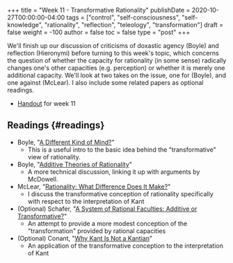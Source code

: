 +++
title = "Week 11 - Transformative Rationality"
publishDate = 2020-10-27T00:00:00-04:00
tags = ["control", "self-consciousness", "self-knowledge", "rationality", "reflection", "teleology", "transformation"]
draft = false
weight = -100
author = false
toc = false
type = "post"
+++

We'll finish up our discussion of criticisms of doxastic agency (Boyle) and
reflection (Hieronymi) before turning to this week's topic, which concerns the
question of whether the capacity for rationality (in some sense) radically changes
one's other capacities (e.g. perception) or whether it is merely one additional
capacity. We'll look at two takes on the issue, one for (Boyle), and one against
(McLear). I also include some related papers as optional readings.

-   [Handout](/materials/handouts/11-kant-transformation.pdf) for week 11


## Readings {#readings}

-   Boyle, "[A Different Kind of Mind?](/materials/readings/boyle-different-mind.pdf)"
    -   This is a useful intro to the basic idea behind the "transformative" view of rationality.
-   Boyle, "[Additive Theories of Rationality](/materials/readings/boyle-rationality.pdf)"
    -   A more technical discussion, linking it up with arguments by McDowell.
-   McLear, "[Rationality: What Difference Does It Make?](/materials/readings/mclear-transformation.pdf)"
    -   I discuss the transformative conception of rationality specifically with respect
        to the interpretation of Kant
-   (Optional) Schafer, "[A System of Rational Faculties: Additive or Transformative?](/materials/readings/schafer-transformative-rationality.pdf)"
    -   An attempt to provide a more modest conception of the "transformation" provided
        by rational capacities
-   (Optional) Conant, "[Why Kant Is Not a Kantian](/materials/readings/conant-layer-cake.pdf)"
    -   An application of the transformative conception to the interpretation of Kant
